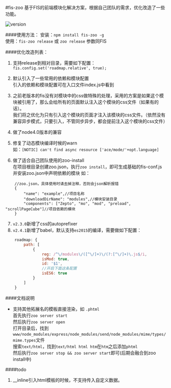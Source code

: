 #fis-zoo
基于FIS的前端模块化解决方案，根据自己团队的需求，优化改造了一些功能。  

![version](https://img.shields.io/npm/v/fis-zoo.svg?style=flat-square)

####使用方法：
安装：`npm install fis-zoo -g`  
使用：`fis-zoo release` 或 `zoo release` 参数同FIS

####优化改造列表：
1. 支持release到相对目录，需要如下配置：  
`fis.config.set('roadmap.relative', true);`

2. 默认引入了一些常用的依赖和模块配置  
引入的依赖和模块配置可在入口文件index.js中看到

3. 之前老版本的fis没有对模块中的css做特殊的处理，采用的方案是如果这个模块被引用了，那么会给所有的页面默认注入这个模块的css文件（如果有的话）。  
我们将之优化为只有引入这个模块的页面才注入该模块的css文件。（依然没有兼容异步模式，只要引入，不管同步异步，都会提前注入这个模块的css文件）

4. 做了node4.0版本的兼容

5. 修复了动态模块编译时候的warn  
如：`[NOTIC] can't find async resource ['ace/mode/'+opt.language]`

6. 做了适合自己团队使用的zoo-install  
在项目根目录创建zoo.json，执行`zoo install`，即可生成基础的fis-conf.js并安装zoo.json中声明依赖的模块
如：  
```
	//zoo.json，具体使用时请去掉注释，否则会json解析报错
	{
		"name": "example",//项目名称
		"downloadDirName": "modules",//模块安装目录
		"components": ["Zepto", "mo", "mod", "preload", "scrollPageCube"]//项目依赖的模块
	}
```

7. `v2.3.0`新增了css的autoprefixer  
8. `v2.4.1`新增了babel，默认支持`es2015`的编译，需要做如下配置：
```javascript
    roadmap: {
        path: [
            {
                reg: /^\/modules\/([^\/]+)\/(?:[^\/]+)\.js$/i,
                isMod: true,
                id: '$1',
                //开启下面这条配置
                isES6: true
            }
        ]
    }
```

####文档说明

- 支持其他拓展名的模板直接渲染，如 `.phtml`  
首先执行`zoo server start`  
然后执行`zoo server open`  
打开目录后，找到`www/node_modules/express/node_modules/send/node_modules/mime/types/mime.types`文件  
搜索`text/html`，找到`text/html html htm`在`htm`之后添加`phtml`  
然后执行`zoo server stop && zoo server start`即可(后期会融合到zoo install中)


####todo

1.  __inline引入html模板的时候，不支持传入自定义数据。